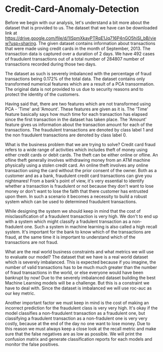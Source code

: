# Credit-Card-Anomaly-Detection

Before we begin with our analysis, let's understand a bit more about the dataset that is provided to us. The dataset that we have can be downloaded link at https://drive.google.com/file/d/1ISpmXkavPTRqE1Jq716P4nGO5hiSI_bB/view?usp=sharing. The given dataset contains information about transactions that were made using credit cards in the month of September, 2013. The transaction data is captured over a duration of 2 days. We have 492 cases of fraudulent transactions out of a total number of 284807 number of transactions recorded during those two days.

The dataset as such is severely imbalanced with the percentage of fraud transactions being 0.172% of the total data. The dataset contains only transformed numerical features which are a result of a PCA transormation. The original data is not provided to us due to security reasons and to protect the identity of the customers.

Having said that, there are two features which are not transformed using PCA - 'Time' and 'Amount'. These features are given as it is. The 'Time' feature basically says how much time for each transaction has elapsed since the first transaction in the dataset has taken place. The 'Amount' feature gives us information about the transaction amount for each of the transactions. The fraudulent transactions are denoted by class label 1 and the non fraudulent transactions are denoted by class label 0.

What is the business problem that we are trying to solve? Credit card fraud refers to a wide range of activities which includes theft of money using either credit cards or debit cards. The theft can be either online or ofline. An ofline theft generally involves withdrawing money from an ATM machine physically using a stolen credit card. An online theft involves any online transaction using the card without the prior consent of the owner. Both as a customer and as a bank, fraudulent credit card transactions can give you nightmares! From a bank's point of view, it's very essential to identify whether a transaction is fraudulent or not because they don't want to lose money or don't want to lose the faith that there customer has entrusted upon them. In such a scenario it becomes a necessity to build a robust system which can be used to determined fraudulent transactions.

While designing the system we should keep in mind that the cost of misclassification of a fraudulent transaction is very high. We don't to end up with a system which might classify a fradulent transaction as a non-fradulent one. Such a system in machine learning is also called a high recall system. It's important for the bank to know which of the transactions are fraud, at the same time it is important to understand which of the transactions are not fraud.

What are the real world business constraints and what metrics we will use to evaluate our model? The dataset that we have is a real world dataset which is severely imbalanced. This is expected because if you imagine, the number of valid transactions has to be much much greater than the number of fraud transactions in the world, or else everyone would have been bankrupt by now! Due to the severely imbalanced dataset building the best Machine Learning models will be a challenge. But this is a constraint we have to deal with. Since the dataset is imbalanced we will use roc-auc as our key metric.

Another important factor we must keep in mind is the cost of making an incorrect prediction for the fraudulent class is very very high. It's okay if the model classifies a non-fraudulent transaction as a fraudulent one, but classifying a fraudulent transaction as a non-fradulent one is very very costly, because at the end of the day no one want to lose money. Due to this reason we must always keep a close look at the recall metric and make sure that the false negatives are as low as possible. We will print the confusion matrix and generate classification reports for each models and monitor the false positives.
